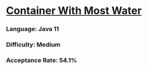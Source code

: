 # [Container With Most Water](https://leetcode.com/problems/container-with-most-water/)

### Language: Java 11

### Difficulty: Medium

### Acceptance Rate: 54.1%
